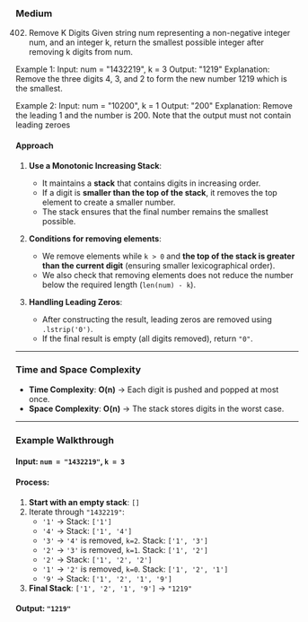 ### **Medium**
402. Remove K Digits
Given string num representing a non-negative integer num, and an integer k, return the smallest possible integer after removing k digits from num.

Example 1:
Input: num = "1432219", k = 3
Output: "1219"
Explanation: Remove the three digits 4, 3, and 2 to form the new number 1219 which is the smallest.

Example 2:
Input: num = "10200", k = 1
Output: "200"
Explanation: Remove the leading 1 and the number is 200. Note that the output must not contain leading zeroes

#### **Approach**
1. **Use a Monotonic Increasing Stack**:
   - It maintains a **stack** that contains digits in increasing order.
   - If a digit is **smaller than the top of the stack**, it removes the top element to create a smaller number.
   - The stack ensures that the final number remains the smallest possible.

2. **Conditions for removing elements**:
   - We remove elements while `k > 0` and **the top of the stack is greater than the current digit** (ensuring smaller lexicographical order).
   - We also check that removing elements does not reduce the number below the required length (`len(num) - k`).

3. **Handling Leading Zeros**:
   - After constructing the result, leading zeros are removed using `.lstrip('0')`.
   - If the final result is empty (all digits removed), return `"0"`.

---

### **Time and Space Complexity**
- **Time Complexity**: **O(n)** → Each digit is pushed and popped at most once.
- **Space Complexity**: **O(n)** → The stack stores digits in the worst case.

---

### **Example Walkthrough**
#### **Input**: `num = "1432219"`, `k = 3`
#### **Process**:
1. **Start with an empty stack**: `[]`
2. Iterate through `"1432219"`:
   - `'1'` → Stack: `['1']`
   - `'4'` → Stack: `['1', '4']`
   - `'3'` → `'4'` is removed, `k=2`. Stack: `['1', '3']`
   - `'2'` → `'3'` is removed, `k=1`. Stack: `['1', '2']`
   - `'2'` → Stack: `['1', '2', '2']`
   - `'1'` → `'2'` is removed, `k=0`. Stack: `['1', '2', '1']`
   - `'9'` → Stack: `['1', '2', '1', '9']`
3. **Final Stack**: `['1', '2', '1', '9']` → `"1219"`

#### **Output**: `"1219"`
